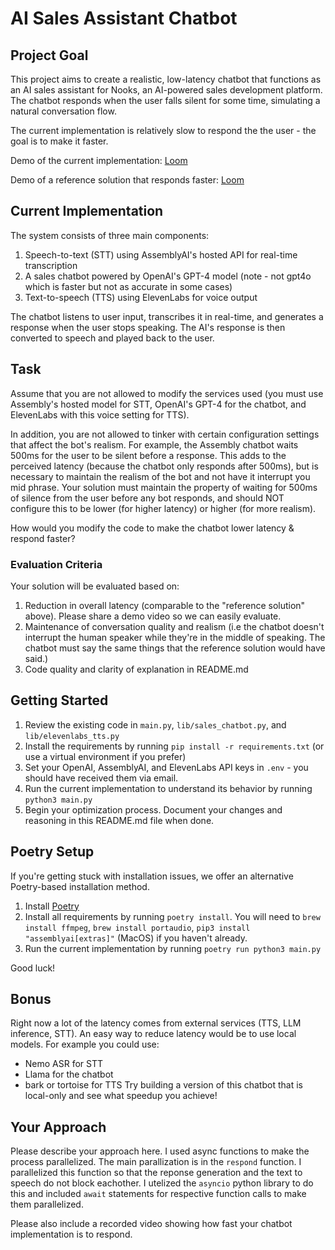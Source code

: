 # AI Sales Assistant Chatbot

## Project Goal

This project aims to create a realistic, low-latency chatbot that functions as an AI sales assistant for Nooks, an AI-powered sales development platform.
The chatbot responds when the user falls silent for some time, simulating a natural conversation flow.

The current implementation is relatively slow to respond the the user - the goal is to make it faster.

Demo of the current implementation: [Loom](https://www.loom.com/share/c276d63215b9435b89c72a7e02cdb173)

Demo of a reference solution that responds faster: [Loom](https://www.loom.com/share/7ef5215244e941aba41c543433e67578)

## Current Implementation

The system consists of three main components:

1. Speech-to-text (STT) using AssemblyAI's hosted API for real-time transcription
2. A sales chatbot powered by OpenAI's GPT-4 model (note - not gpt4o which is faster but not as accurate in some cases)
3. Text-to-speech (TTS) using ElevenLabs for voice output

The chatbot listens to user input, transcribes it in real-time, and generates a response when the user stops speaking. The AI's response is then converted to speech and played back to the user.

## Task

Assume that you are not allowed to modify the services used (you must use Assembly's hosted model for STT, OpenAI's GPT-4 for the chatbot, and ElevenLabs with this voice setting for TTS).

In addition, you are not allowed to tinker with certain configuration settings that affect the bot's realism. For example, the Assembly chatbot waits 500ms for the user to be silent before a response. This adds to the perceived latency (because the chatbot only responds after 500ms), but is necessary to maintain the realism of the bot and not have it interrupt you mid phrase. Your solution must maintain the property of waiting for 500ms of silence from the user before any bot responds, and should NOT configure this to be lower (for higher latency) or higher (for more realism).

How would you modify the code to make the chatbot lower latency & respond faster?

### Evaluation Criteria

Your solution will be evaluated based on:

1. Reduction in overall latency (comparable to the "reference solution" above). Please share a demo video so we can easily evaluate.
2. Maintenance of conversation quality and realism (i.e the chatbot doesn't interrupt the human speaker while they're in the middle of speaking. The chatbot must say the same things that the reference solution would have said.)
3. Code quality and clarity of explanation in README.md


## Getting Started

1. Review the existing code in `main.py`, `lib/sales_chatbot.py`, and `lib/elevenlabs_tts.py`
2. Install the requirements by running `pip install -r requirements.txt` (or use a virtual environment if you prefer)
3. Set your OpenAI, AssemblyAI, and ElevenLabs API keys in `.env` - you should have received them via email.
4. Run the current implementation to understand its behavior by running `python3 main.py`
5. Begin your optimization process. Document your changes and reasoning in this README.md file when done.

## Poetry Setup

If you're getting stuck with installation issues, we offer an alternative Poetry-based installation method.

1. Install [Poetry](https://python-poetry.org/docs/#installing-with-pipx)
2. Install all requirements by running `poetry install`. You will need to `brew install ffmpeg`, `brew install portaudio`, `pip3 install "assemblyai[extras]"` (MacOS) if you haven't already.
3. Run the current implementation by running `poetry run python3 main.py`

Good luck!

## Bonus

Right now a lot of the latency comes from external services (TTS, LLM inference, STT). An easy way to reduce latency would be to use local models.
For example you could use:

- Nemo ASR for STT
- Llama for the chatbot
- bark or tortoise for TTS
  Try building a version of this chatbot that is local-only and see what speedup you achieve!


## Your Approach

Please describe your approach here.
I used async functions to make the process parallelized. The main parallization is in the `respond` function. I parallelized this function so that the reponse generation and the text to speech do not block eachother. I utelized the `asyncio` python library to do this and included `await` statements for respective function calls to make them parallelized.  

Please also include a recorded video showing how fast your chatbot implementation is to respond.

